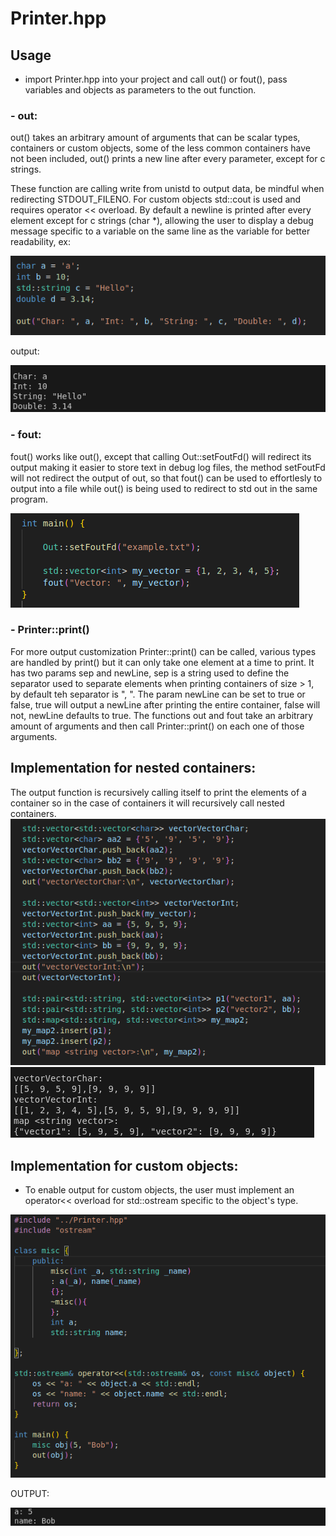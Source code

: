 # Printer.hpp

## Usage

  - import Printer.hpp into your project and call out() or fout(), pass variables and objects as parameters to the out function.
  
### - out:
  
  out() takes an arbitrary amount of arguments that can be scalar types, containers or custom objects, some of the less common containers have not been included, out() prints a new line after every parameter, except for c strings.
  
  These function are calling write from unistd to output data, be mindful when redirecting STDOUT_FILENO.
  For custom objects std::cout is used and requires operator << overload.
  By default a newline is printed after every element except for c strings (char *), allowing the user to display a debug message specific to a variable on the same line as the variable for better readability, ex:

![alt text](imgs/newLine.png)

output: 

![alt text](imgs/newLine_result.png)

### - fout:
  fout() works like out(), except that calling Out::setFoutFd() will redirect its output making it easier to store text in debug log files, the method setFoutFd will not redirect the output of out, so that fout() can be used to effortlesly to output into a file while out() is being used to redirect to std out in the same program.

![alt text](imgs/setFoutFd.png)


### - Printer::print()
  For more output customization Printer::print() can be called, various types are handled by print() but it can only take one element at a time to print. It has two params sep and newLine, sep is a string used to define the separator used to separate elements when printing containers of size > 1, by default teh separator is ", ". The param newLine can be set to true or false, true will output a newLine after printing the entire container, false will not, newLine defaults to true. The functions out and fout take an arbitrary amount of arguments and then call Printer::print() on each one of those arguments.


## Implementation for nested containers:
  The output function is recursively calling itself to print the elements of a container so in the case of containers it will recursively call nested containers.
![alt text](imgs/nested_containers.png)
![alt text](imgs/nested_containers_result.png)

## Implementation for custom objects:

- To enable output for custom objects, the user must implement an operator<< overload for std::ostream specific to the object's type.

![alt text](imgs/custom_object.png)

OUTPUT:

![alt text](imgs/custom_object_result.png)

